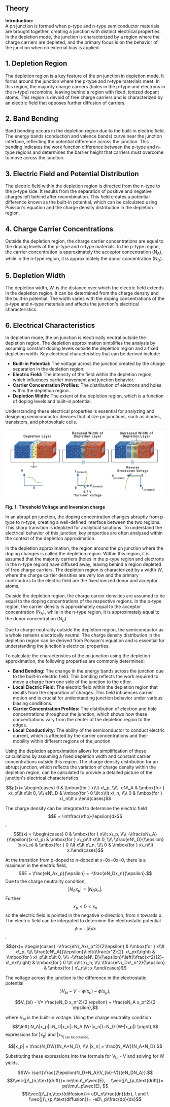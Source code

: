## Theory
**Introduction:**  
A pn junction is formed when p-type and n-type semiconductor materials are brought together, creating a junction with distinct electrical properties. In the depletion mode, the junction is characterized by a region where the charge carriers are depleted, and the primary focus is on the behavior of the junction when no external bias is applied.

1\. Depletion Region
--------------------

The depletion region is a key feature of the pn junction in depletion mode. It forms around the junction where the p-type and n-type materials meet. In this region, the majority charge carriers (holes in the p-type and electrons in the n-type) recombine, leaving behind a region with fixed, ionized dopant atoms. This region is devoid of free charge carriers and is characterized by an electric field that opposes further diffusion of carriers.

2\. Band Bending
----------------

Band bending occurs in the depletion region due to the built-in electric field. The energy bands (conduction and valence bands) curve near the junction interface, reflecting the potential difference across the junction. This bending indicates the work function difference between the p-type and n-type regions and determines the barrier height that carriers must overcome to move across the junction.

3\. Electric Field and Potential Distribution
---------------------------------------------

The electric field within the depletion region is directed from the n-type to the p-type side. It results from the separation of positive and negative charges left behind after recombination. This field creates a potential difference known as the built-in potential, which can be calculated using Poisson's equation and the charge density distribution in the depletion region.

4\. Charge Carrier Concentrations
---------------------------------

Outside the depletion region, the charge carrier concentrations are equal to the doping levels of the p-type and n-type materials. In the p-type region, the carrier concentration is approximately the acceptor concentration (N<sub>A</sub>), while in the n-type region, it is approximately the donor concentration (N<sub>D</sub>).

5\. Depletion Width
-------------------

The depletion width, W, is the distance over which the electric field extends in the depletion region. It can be determined from the charge density and the built-in potential. The width varies with the doping concentrations of the p-type and n-type materials and affects the junction's electrical characteristics.

6\. Electrical Characteristics
------------------------------

In depletion mode, the pn junction is electrically neutral outside the depletion region. The depletion approximation simplifies the analysis by assuming constant doping levels outside the depletion region and a fixed depletion width. Key electrical characteristics that can be derived include:

*   **Built-in Potential:** The voltage across the junction created by the charge separation in the depletion region.
*   **Electric Field:** The intensity of the field within the depletion region, which influences carrier movement and junction behavior.
*   **Carrier Concentration Profiles:** The distribution of electrons and holes within the depletion region.
*   **Depletion Width:** The extent of the depletion region, which is a function of doping levels and built-in potential.

Understanding these electrical properties is essential for analyzing and designing semiconductor devices that utilize pn junctions, such as diodes, transistors, and photovoltaic cells. 

<img src="images/FET.png"  />

**Fig. 1. Threshold Voltage and Inversion charge**

  

In an abrupt pn junction, the doping concentration changes abruptly from p-type to n-type, creating a well-defined interface between the two regions. This sharp transition is idealized for analytical solutions. To understand the electrical behavior of this junction, key properties are often analyzed within the context of the depletion approximation.

In the depletion approximation, the region around the pn junction where the doping changes is called the depletion region. Within this region, it is assumed that the majority carriers (holes in the p-type region and electrons in the n-type region) have diffused away, leaving behind a region depleted of free charge carriers. The depletion region is characterized by a width _W_, where the charge carrier densities are very low and the primary contributors to the electric field are the fixed ionized donor and acceptor atoms.

Outside the depletion region, the charge carrier densities are assumed to be equal to the doping concentrations of the respective regions. In the p-type region, the carrier density is approximately equal to the acceptor concentration (N<sub>A</sub>), while in the n-type region, it is approximately equal to the donor concentration (N<sub>D</sub>).

Due to charge neutrality outside the depletion region, the semiconductor as a whole remains electrically neutral. The charge density distribution in the depletion region can be derived from Poisson's equation and is essential for understanding the junction's electrical properties.

To calculate the characteristics of the pn junction using the depletion approximation, the following properties are commonly determined:

*   **Band Bending:** The change in the energy bands across the junction due to the built-in electric field. This bending reflects the work required to move a charge from one side of the junction to the other.
*   **Local Electric Field:** The electric field within the depletion region that results from the separation of charges. This field influences carrier motion and is crucial for understanding junction behavior under various biasing conditions.
*   **Carrier Concentration Profiles:** The distribution of electron and hole concentrations throughout the junction, which shows how these concentrations vary from the center of the depletion region to the edges.
*   **Local Conductivity:** The ability of the semiconductor to conduct electric current, which is affected by the carrier concentrations and their mobility within different regions of the junction.

Using the depletion approximation allows for simplification of these calculations by assuming a fixed depletion width and constant carrier concentrations outside this region. The charge density distribution for an abrupt junction, which reflects the variation of charge density within the depletion region, can be calculated to provide a detailed picture of the junction's electrical characteristics.

$$ρ(x)= \\begin{cases} 0 & \\mbox{for } x\\lt x\_p, \\\\ -eN\_A & \\mbox{for } x\_p\\lt x\\lt 0, \\\\ eN\_D & \\mbox{for } 0 \\lt x\\lt x\_n, \\\\ 0 & \\mbox{for } x\_n\\lt x.\\end{cases}$$

The charge density can be integrated to determine the electric field $$E = \int\frac{\rho}{\epsilon}dx$$ ,

$$E(x) = \\begin{cases} 0 & \\mbox{for } x\\lt x\_p, \\\\ -\\frac{eN\_A}{\\epsilon}(x-x\_p) & \\mbox{for } x\_p\\lt x\\lt 0, \\\\ \\frac{eN\_D}{\\epsilon}(x-x\_n) & \\mbox{for } 0 \\lt x\\lt x\_n, \\\\ 0 & \\mbox{for } x\_n\\lt x.\\end{cases}$$

At the transition from p-doped to n-doped at x\=0x\=0x=0, there is a maximum in the electric field, $$E = \frac{eN_Ax_p}{\epsilon} = -\frac{eN_Dx_n}{\epsilon}.$$ Due to the charge neutrality condition, $$|N_Ax_p|=|N_Dx_n|.$$ Further $$x_p < 0 < x_n$$ so the electric field is pointed in the negative x-direction, from n towards p. The electric field can be integrated to determine the electrostatic potential $$ϕ=-\int E dx$$ ,

$$ϕ(x)= \\begin{cases} -\\frac{eN\_Ax\_p^2}{2\\epsilon} & \\mbox{for } x\\lt x\_p, \\\\ \\frac{eN\_A}{\\epsilon}\\left(\\frac{x^2}{2}-x\_px\\right) & \\mbox{for } x\_p\\lt x\\lt 0, \\\\ -\\frac{eN\_D}{\\epsilon}\\left(\\frac{x^2}{2}-x\_nx\\right) & \\mbox{for } 0 \\lt x\\lt x\_n, \\\\ \\frac{eN\_Dx\_n^2}{\\epsilon} & \\mbox{for } x\_n\\lt x.\\end{cases}$$

The voltage across the junction is the difference in the electrostatic potential $$)V_{bi} - V=\phi (x_n)-\phi(x_p),$$

$$V_{bi} - V= \frac{eN_D x_n^2}{2 \epsilon} + \frac{eN_A x_p^2}{2 \epsilon},$$

where V<sub>bi</sub> is the built-in voltage. Using the charge neutrality condition $$\\left( N_A|x_p|=N_D|x_n|=N_A (W-|x_n|)=N_D (W-|x_p|) \\right),$$ expressions for |x<sub>p</sub>| and |x<sub>n<sub>| can be obtained,

$$|x_p| = \frac{N_DW}{N_A+N_D}, \\\\ |x_n| = \frac{N_AW}{N_A+N_D}.$$

Substituting these expressions into the formula for V<sub>bi</sub> - V and solving for W yields,

$$W= \sqrt{\frac{2\epsilon(N_D+N_A)(V_{bi}-V)}{eN_DN_A}}.$$
$$\\vec{j}\_{n,\\text{drift}}= ne\\mu\_n\\vec{E},  \\vec{j}\_{p,\\text{drift}}= pe\\mu\_p\\vec{E}, $$ 
$$\\vec{j}\_{n,\\text{diffusion}}= eD\_n\\frac{dn}{dx}, \ and \ \\vec{j}\_{p,\\text{diffusion}}= -eD\_p\\frac{dp}{dx}$$
 
 <script id="MathJax-script" async src="https://cdn.jsdelivr.net/npm/mathjax@3.2.2/es5/tex-mml-chtml.js"></script>    
 
